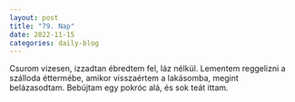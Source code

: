 ```yaml
---
layout: post
title: "79. Nap"
date: 2022-11-15
categories: daily-blog
---
```


Csurom vizesen, izzadtan ébredtem fel, láz nélkül. Lementem reggelizni a szálloda éttermébe, amikor visszaértem a lakásomba, megint belázasodtam. Bebújtam egy pokróc alá, és sok teát ittam.
